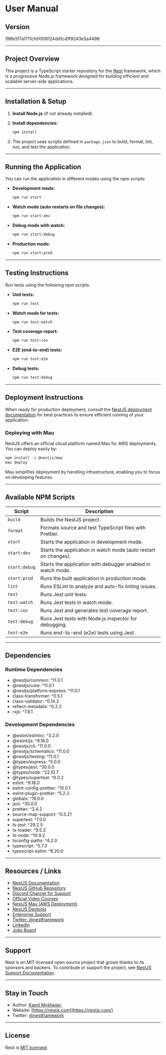 # User Manual

## Version

196b5f7a1711cfd1008124dd1cd1f9243e5a4498

---

## Project Overview

This project is a TypeScript starter repository for the [Nest](https://github.com/nestjs/nest) framework, which is a progressive Node.js framework designed for building efficient and scalable server-side applications.

---

## Installation & Setup

1. **Install Node.js** (if not already installed).
2. **Install dependencies:**

   ```bash
   npm install
   ```

3. The project uses scripts defined in `package.json` to build, format, lint, run, and test the application.

---

## Running the Application

You can run the application in different modes using the npm scripts:

- **Development mode:**

  ```bash
  npm run start
  ```

- **Watch mode (auto restarts on file changes):**

  ```bash
  npm run start:dev
  ```

- **Debug mode with watch:**

  ```bash
  npm run start:debug
  ```

- **Production mode:**

  ```bash
  npm run start:prod
  ```

---

## Testing Instructions

Run tests using the following npm scripts:

- **Unit tests:**

  ```bash
  npm run test
  ```

- **Watch mode for tests:**

  ```bash
  npm run test:watch
  ```

- **Test coverage report:**

  ```bash
  npm run test:cov
  ```

- **E2E (end-to-end) tests:**

  ```bash
  npm run test:e2e
  ```

- **Debug tests:**

  ```bash
  npm run test:debug
  ```

---

## Deployment Instructions

When ready for production deployment, consult the [NestJS deployment documentation](https://docs.nestjs.com/deployment) for best practices to ensure efficient running of your application.

### Deploying with Mau

NestJS offers an official cloud platform named Mau for AWS deployments. You can deploy easily by:

```bash
npm install -g @nestjs/mau
mau deploy
```

Mau simplifies deployment by handling infrastructure, enabling you to focus on developing features.

---

## Available NPM Scripts

| Script        | Description                                          |
|---------------|------------------------------------------------------|
| `build`       | Builds the NestJS project.                           |
| `format`      | Formats source and test TypeScript files with Prettier. |
| `start`       | Starts the application in development mode.         |
| `start:dev`   | Starts the application in watch mode (auto restart on changes). |
| `start:debug` | Starts the application with debugger enabled in watch mode. |
| `start:prod`  | Runs the built application in production mode.       |
| `lint`        | Runs ESLint to analyze and auto-fix linting issues.  |
| `test`        | Runs Jest unit tests.                                 |
| `test:watch`  | Runs Jest tests in watch mode.                        |
| `test:cov`    | Runs Jest and generates test coverage report.       |
| `test:debug`  | Runs Jest tests with Node.js inspector for debugging.| 
| `test:e2e`    | Runs end-to-end (e2e) tests using Jest.              |

---

## Dependencies

### Runtime Dependencies

- @nestjs/common: ^11.0.1
- @nestjs/core: ^11.0.1
- @nestjs/platform-express: ^11.0.1
- class-transformer: ^0.5.1
- class-validator: ^0.14.2
- reflect-metadata: ^0.2.2
- rxjs: ^7.8.1

### Development Dependencies

- @eslint/eslintrc: ^3.2.0
- @eslint/js: ^9.18.0
- @nestjs/cli: ^11.0.0
- @nestjs/schematics: ^11.0.0
- @nestjs/testing: ^11.0.1
- @types/express: ^5.0.0
- @types/jest: ^30.0.0
- @types/node: ^22.10.7
- @types/supertest: ^6.0.2
- eslint: ^9.18.0
- eslint-config-prettier: ^10.0.1
- eslint-plugin-prettier: ^5.2.2
- globals: ^16.0.0
- jest: ^30.0.0
- prettier: ^3.4.2
- source-map-support: ^0.5.21
- supertest: ^7.0.0
- ts-jest: ^29.2.5
- ts-loader: ^9.5.2
- ts-node: ^10.9.2
- tsconfig-paths: ^4.2.0
- typescript: ^5.7.3
- typescript-eslint: ^8.20.0

---

## Resources / Links

- [NestJS Documentation](https://docs.nestjs.com)
- [NestJS GitHub Repository](https://github.com/nestjs/nest)
- [Discord Channel for Support](https://discord.gg/G7Qnnhy)
- [Official Video Courses](https://courses.nestjs.com/)
- [NestJS Mau (AWS Deployment)](https://mau.nestjs.com)
- [NestJS Devtools](https://devtools.nestjs.com)
- [Enterprise Support](https://enterprise.nestjs.com)
- [Twitter: @nestframework](https://twitter.com/nestframework)
- [LinkedIn](https://linkedin.com/company/nestjs)
- [Jobs Board](https://jobs.nestjs.com)

---

## Support

Nest is an MIT-licensed open source project that grows thanks to its sponsors and backers. To contribute or support the project, see [NestJS Support Documentation](https://docs.nestjs.com/support).

---

## Stay in Touch

- Author: [Kamil Myśliwiec](https://twitter.com/kammysliwiec)
- Website: [https://nestjs.com](https://nestjs.com/)
- Twitter: [@nestframework](https://twitter.com/nestframework)

---

## License

Nest is [MIT licensed](https://github.com/nestjs/nest/blob/master/LICENSE).
